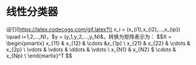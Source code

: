 # 线性分类器
设![](https://latex.codecogs.com/gif.latex?\\ x_i = (x_{i1},x_{i2},...,x_{ip}) \quad i=1,2,...,N)，$y = (y_1,y_2,...,y_N)&，转换为矩阵表示为：
$$X = \begin{pmartix}
        x_{11} & x_{12} & \cdots &x_{1p} \\
        x_{21} & x_{22} & \cdots & x_{2p} \\
        \vdots & \vdots & \ddots & \vdots \\
        x_{N1} & x_{N2} $ \cdots & x_{Np} \\
        \end{martix}^T
$$